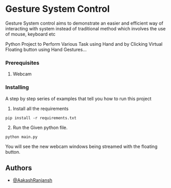 # Gesture System Control
Gesture System control aims to demonstrate an easier and efficient way of interacting with system instead of traditional method which involves the use of mouse, keyboard etc

Python Project to Perform Various Task using Hand and by Clicking Virtual
Floating button using Hand Gestures...

### Prerequisites

1. Webcam

### Installing

A step by step series of examples that tell you how to run this project

1. Install all the requirements

```
pip install -r requirements.txt
```

2. Run the Given python file.
```
python main.py
```

You will see the new webcam windows being streamed with the floating button.


## Authors

- [@AakashRanjansh](https://github.com/AakashRanjansh)

